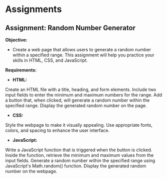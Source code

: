 # Assignments

## Assignment: Random Number Generator

**Objective:**
* Create a web page that allows users to generate a random number within a specified range. This assignment will help you practice your skills in HTML, CSS, and JavaScript.

**Requirements:**

* **HTML:**

Create an HTML file with a title, heading, and form elements.
Include two input fields to enter the minimum and maximum numbers for the range.
Add a button that, when clicked, will generate a random number within the specified range.
Display the generated random number on the page.

* **CSS:**

Style the webpage to make it visually appealing.
Use appropriate fonts, colors, and spacing to enhance the user interface.

* **JavaScript:**

Write a JavaScript function that is triggered when the button is clicked.
Inside the function, retrieve the minimum and maximum values from the input fields.
Generate a random number within the specified range using JavaScript's Math.random() function.
Display the generated random number on the webpage.